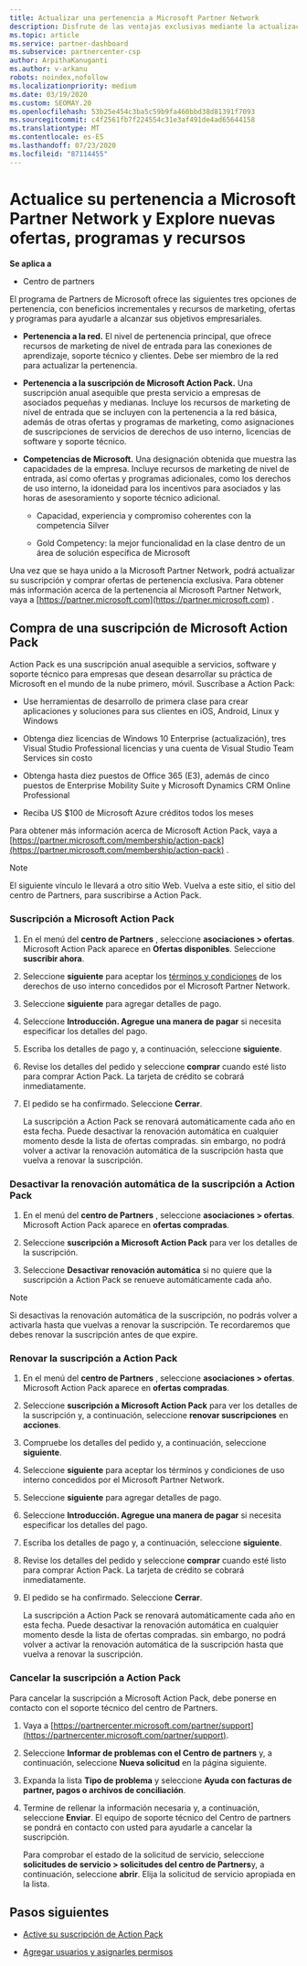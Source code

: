 ```yaml
---
title: Actualizar una pertenencia a Microsoft Partner Network
description: Disfrute de las ventajas exclusivas mediante la actualización de la pertenencia a MPN a una suscripción de Microsoft Action Pack o a las competencias de Microsoft.
ms.topic: article
ms.service: partner-dashboard
ms.subservice: partnercenter-csp
author: ArpithaKanuganti
ms.author: v-arkanu
robots: noindex,nofollow
ms.localizationpriority: medium
ms.date: 03/19/2020
ms.custom: SEOMAY.20
ms.openlocfilehash: 53b25e454c3ba5c59b9fa460bbd38d81391f7093
ms.sourcegitcommit: c4f2561fb7f224554c31e3af491de4ad65644158
ms.translationtype: MT
ms.contentlocale: es-ES
ms.lasthandoff: 07/23/2020
ms.locfileid: "87114455"
---
```

# <a name="upgrade-your-microsoft-partner-network-membership-and-explore-new-offers-programs-and-resources"></a>Actualice su pertenencia a Microsoft Partner Network y Explore nuevas ofertas, programas y recursos

**Se aplica a**

- Centro de partners

El programa de Partners de Microsoft ofrece las siguientes tres opciones de pertenencia, con beneficios incrementales y recursos de marketing, ofertas y programas para ayudarle a alcanzar sus objetivos empresariales.

- **Pertenencia a la red.** El nivel de pertenencia principal, que ofrece recursos de marketing de nivel de entrada para las conexiones de aprendizaje, soporte técnico y clientes. Debe ser miembro de la red para actualizar la pertenencia.

- **Pertenencia a la suscripción de Microsoft Action Pack.** Una suscripción anual asequible que presta servicio a empresas de asociados pequeñas y medianas. Incluye los recursos de marketing de nivel de entrada que se incluyen con la pertenencia a la red básica, además de otras ofertas y programas de marketing, como asignaciones de suscripciones de servicios de derechos de uso interno, licencias de software y soporte técnico.

- **Competencias de Microsoft.** Una designación obtenida que muestra las capacidades de la empresa. Incluye recursos de marketing de nivel de entrada, así como ofertas y programas adicionales, como los derechos de uso interno, la idoneidad para los incentivos para asociados y las horas de asesoramiento y soporte técnico adicional.

  - Capacidad, experiencia y compromiso coherentes con la competencia Silver

  - Gold Competency: la mejor funcionalidad en la clase dentro de un área de solución específica de Microsoft

Una vez que se haya unido a la Microsoft Partner Network, podrá actualizar su suscripción y comprar ofertas de pertenencia exclusiva. Para obtener más información acerca de la pertenencia al Microsoft Partner Network, vaya a [https://partner.microsoft.com](https://partner.microsoft.com) .

## <a name="purchase-a-microsoft-action-pack-subscription"></a>Compra de una suscripción de Microsoft Action Pack

Action Pack es una suscripción anual asequible a servicios, software y soporte técnico para empresas que desean desarrollar su práctica de Microsoft en el mundo de la nube primero, móvil. Suscríbase a Action Pack:

- Use herramientas de desarrollo de primera clase para crear aplicaciones y soluciones para sus clientes en iOS, Android, Linux y Windows

- Obtenga diez licencias de Windows 10 Enterprise (actualización), tres Visual Studio Professional licencias y una cuenta de Visual Studio Team Services sin costo

- Obtenga hasta diez puestos de Office 365 (E3), además de cinco puestos de Enterprise Mobility Suite y Microsoft Dynamics CRM Online Professional

- Reciba US $100 de Microsoft Azure créditos todos los meses

Para obtener más información acerca de Microsoft Action Pack, vaya a [https://partner.microsoft.com/membership/action-pack](https://partner.microsoft.com/membership/action-pack) .

> [!NOTE]  
> El siguiente vínculo le llevará a otro sitio Web. Vuelva a este sitio, el sitio del centro de Partners, para suscribirse a Action Pack.

### <a name="subscribe-to-microsoft-action-pack"></a>Suscripción a Microsoft Action Pack

1. En el menú del **centro de Partners** , seleccione **asociaciones > ofertas**. Microsoft Action Pack aparece en **Ofertas disponibles**. Seleccione **suscribir ahora**.

2. Seleccione **siguiente** para aceptar los [términos y condiciones](https://go.microsoft.com/fwlink/?linkid=842232) de los derechos de uso interno concedidos por el Microsoft Partner Network.  

3. Seleccione **siguiente** para agregar detalles de pago.

4. Seleccione **Introducción. Agregue una manera de pagar** si necesita especificar los detalles del pago.

5. Escriba los detalles de pago y, a continuación, seleccione **siguiente**.

6. Revise los detalles del pedido y seleccione **comprar** cuando esté listo para comprar Action Pack. La tarjeta de crédito se cobrará inmediatamente.

7. El pedido se ha confirmado. Seleccione **Cerrar**.

   La suscripción a Action Pack se renovará automáticamente cada año en esta fecha. Puede desactivar la renovación automática en cualquier momento desde la lista de ofertas compradas. sin embargo, no podrá volver a activar la renovación automática de la suscripción hasta que vuelva a renovar la suscripción.

### <a name="turn-off-automatic-action-pack-subscription-renewal"></a>Desactivar la renovación automática de la suscripción a Action Pack

1. En el menú del **centro de Partners** , seleccione **asociaciones > ofertas**. Microsoft Action Pack aparece en **ofertas compradas**.

2. Seleccione **suscripción a Microsoft Action Pack** para ver los detalles de la suscripción.

3. Seleccione **Desactivar renovación automática** si no quiere que la suscripción a Action Pack se renueve automáticamente cada año.

> [!NOTE]  
> Si desactivas la renovación automática de la suscripción, no podrás volver a activarla hasta que vuelvas a renovar la suscripción. Te recordaremos que debes renovar la suscripción antes de que expire.

### <a name="renew-your-action-pack-subscription"></a>Renovar la suscripción a Action Pack

1. En el menú del **centro de Partners** , seleccione **asociaciones > ofertas**. Microsoft Action Pack aparece en **ofertas compradas**.

2. Seleccione **suscripción a Microsoft Action Pack** para ver los detalles de la suscripción y, a continuación, seleccione **renovar suscripciones** en **acciones**.  

3. Compruebe los detalles del pedido y, a continuación, seleccione **siguiente**.

4. Seleccione **siguiente** para aceptar los términos y condiciones de uso interno concedidos por el Microsoft Partner Network.  

5. Seleccione **siguiente** para agregar detalles de pago.

6. Seleccione **Introducción. Agregue una manera de pagar** si necesita especificar los detalles del pago.

7. Escriba los detalles de pago y, a continuación, seleccione **siguiente**.

8. Revise los detalles del pedido y seleccione **comprar** cuando esté listo para comprar Action Pack. La tarjeta de crédito se cobrará inmediatamente.

9. El pedido se ha confirmado. Seleccione **Cerrar**.

   La suscripción a Action Pack se renovará automáticamente cada año en esta fecha. Puede desactivar la renovación automática en cualquier momento desde la lista de ofertas compradas. sin embargo, no podrá volver a activar la renovación automática de la suscripción hasta que vuelva a renovar la suscripción.

### <a name="cancel-your-action-pack-subscription"></a>Cancelar la suscripción a Action Pack

Para cancelar la suscripción a Microsoft Action Pack, debe ponerse en contacto con el soporte técnico del centro de Partners.

1. Vaya a [https://partnercenter.microsoft.com/partner/support](https://partnercenter.microsoft.com/partner/support).

2. Seleccione **Informar de problemas con el Centro de partners** y, a continuación, seleccione **Nueva solicitud** en la página siguiente.

3. Expanda la lista **Tipo de problema** y seleccione **Ayuda con facturas de partner, pagos o archivos de conciliación**.

4. Termine de rellenar la información necesaria y, a continuación, seleccione **Enviar**. El equipo de soporte técnico del Centro de partners se pondrá en contacto con usted para ayudarle a cancelar la suscripción.

   Para comprobar el estado de la solicitud de servicio, seleccione **solicitudes de servicio > solicitudes del centro de Partners**y, a continuación, seleccione **abrir**. Elija la solicitud de servicio apropiada en la lista.  

## <a name="next-steps"></a>Pasos siguientes

- [Active su suscripción de Action Pack](manage-your-partner-network-benefits.md)

- [Agregar usuarios y asignarles permisos](create-user-accounts-and-set-permissions.md)
